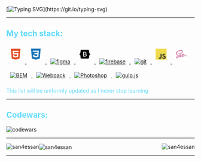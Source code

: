 [![Typing SVG](https://readme-typing-svg.herokuapp.com?font=Dancing+Script&size=40&center=true&vCenter=true&width=1000&height=50&lines=Hi+there,+I'm+Aleksandr!;I+am+a+beginner+web+developer;Welcome+to+visit+my+profile.)](https://git.io/typing-svg)

---
<h2 style="color: #61dafb">My tech stack:</h2>

<p align="left">
  <a href="https://www.w3.org/html/" target="_blank">
    <img style="margin: 10px" src="https://raw.githubusercontent.com/devicons/devicon/master/icons/html5/html5-plain.svg" alt="html5" height="30"/>
  </a>

  <a href="https://www.w3schools.com/css/" target="_blank">
    <img style="margin: 10px" src="https://raw.githubusercontent.com/devicons/devicon/master/icons/css3/css3-plain.svg" alt="css3" height="30"/>
  </a>

  <a href="https://www.figma.com/" target="_blank">
    <img style="margin: 10px" src="https://www.vectorlogo.zone/logos/figma/figma-icon.svg" alt="figma" height="30"/>
  </a>

  <a href="https://getbootstrap.com" target="_blank">
    <img style="margin: 10px" src="https://raw.githubusercontent.com/devicons/devicon/master/icons/bootstrap/bootstrap-plain.svg" alt="bootstrap" height="30"/>
  </a>

  <a href="https://firebase.google.com/" target="_blank">
    <img style="margin: 10px" src="https://www.vectorlogo.zone/logos/firebase/firebase-icon.svg" alt="firebase" height="30"/>
  </a>

  <a href="https://git-scm.com/" target="_blank">
    <img style="margin: 10px" src="https://www.vectorlogo.zone/logos/git-scm/git-scm-icon.svg" alt="git" height="30"/>
  </a>

  <a href="https://developer.mozilla.org/en-US/docs/Web/JavaScript" target="_blank">
    <img style="margin: 10px" src="https://raw.githubusercontent.com/devicons/devicon/master/icons/javascript/javascript-original.svg" alt="javascript" height="30"/>
  </a>

  <a href="https://sass-lang.com" target="_blank">
    <img style="margin: 10px" src="https://raw.githubusercontent.com/devicons/devicon/master/icons/sass/sass-original.svg" alt="sass" height="30"/>
  </a>

  <a href="http://getbem.com/" target="_blank">
    <img style="margin: 10px" src="https://profilinator.rishav.dev/skills-assets/bem.svg" alt="BEM" height="30" />
  </a>

  <a href="https://webpack.js.org/" target="_blank">
    <img style="margin: 10px" src="https://profilinator.rishav.dev/skills-assets/webpack-original.svg" alt="Webpack" height="30" />
  </a>

  <a href="https://www.adobe.com/in/products/photoshop.html" target="_blank">
    <img style="margin: 10px" src="https://profilinator.rishav.dev/skills-assets/photoshop-plain.svg" alt="Photoshop" height="30" />
  </a>

  <a href="https://gulpjs.com/" target="_blank">
    <img style="margin: 10px" src="https://profilinator.rishav.dev/skills-assets/gulp-plain.svg" alt="gulp.js" height="30" />
  </a>

</p>

<p style="color: #61dafb">This list will be uniformly updated as I never stop learning</p>

---

<h2 style="color: #61dafb;">Codewars:</h2>

![codewars](https://www.codewars.com/users/San4esSan/badges/large)

---
<p><img align="left" src="https://github-readme-stats.vercel.app/api/top-langs?username=san4essan&show_icons=true&theme=react&border_color=61dafb&hide_border=true&locale=en&layout=compact" alt="san4essan" /></p>

<p><img align="right" src="https://github-readme-stats.vercel.app/api?username=san4essan&show_icons=true&theme=react&border_color=61dafb&hide_border=true&locale=en" alt="san4essan" /></p>

<p><img align="center" src="https://github-readme-streak-stats.herokuapp.com/?user=san4essan&show_icons=true&theme=react&border_color=61dafb&hide_border=true" alt="san4essan" /></p>

---
